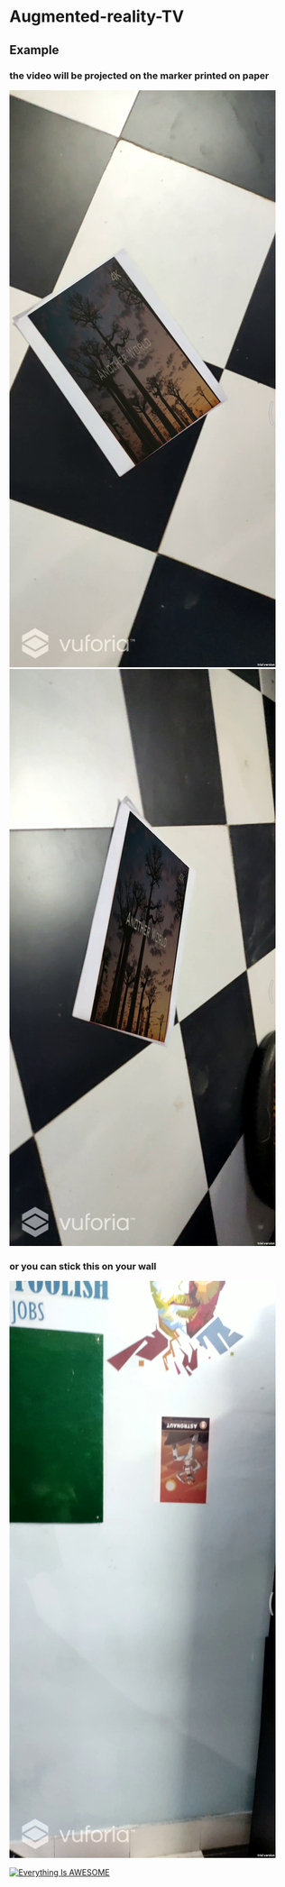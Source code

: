 # Augmented-reality-TV
## Example
### the video will be projected on the marker printed on paper
![screensht](./demo_images/1.png)
![screensht](./demo_images/2.png)
### or you can stick this on your wall
![screensht](./demo_images/3.png)

[![Everything Is AWESOME](https://img.youtube.com/vi/StTqXEQ2l-Y/0.jpg)](https://www.youtube.com/watch?v=StTqXEQ2l-Y "Everything Is AWESOME")
